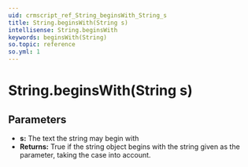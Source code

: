 ```yaml
---
uid: crmscript_ref_String_beginsWith_String_s
title: String.beginsWith(String s)
intellisense: String.beginsWith
keywords: beginsWith(String)
so.topic: reference
so.yml: 1
---
```


# String.beginsWith(String s)

## Parameters

* **s:** The text the string may begin with
* **Returns:** True if the string object begins with the string given as the parameter, taking the case into account.
